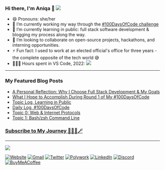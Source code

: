 ### Hi there, I'm Aniqa 👋 <a href="https://twitter.com/intent/follow?screen_name=aniqatc&tw_p=followbutton"><img src="https://img.shields.io/twitter/follow/aniqatc?label=%40aniqatc&style=social"></a>


- 😄 Pronouns: she/her
- 🔭 I’m currently working my way through the [#100DaysOfCode challenge](https://github.com/aniqatc/100-days-of-code) 
- 🌱 I’m currently learning in public: full stack software development & blogging my process along the way.
- 👯 I’m looking to collaborate on open-source projects, hackathons, and interning opportunities.
- ⚡ Fun fact: I used to work at an elected official's office for three years - the complete opposite of the tech world 😅
- 👩🏻‍💻 Hours spent in VS Code, 2022: <a href="https://www.aniqa.io"><img src="https://wakatime.com/badge/user/c1c1c183-d190-42bd-ae4f-09370e6fbbc6.svg"></a>

---
### My Featured Blog Posts
- [A Personal Reflection: Why I Choose Full Stack Development & My Goals](https://www.aniqa.io/full-stack-development-path-goals/)
- [What I Hope to Accomplish During Round 1 of My #100DaysOfCode](https://www.aniqa.io/100-days-of-code-r1-goals-tasks/)
- [Topic Log, Learning in Public](https://www.aniqa.io/r1-topic-log/)
- [Daily Log, #100DaysOfCode](https://www.aniqa.io/r1-daily-log/)
- [Topic 0: Web & Internet Protocols](https://www.aniqa.io/topic-0/)
- [Topic 1: Bash/zsh Command Line](https://www.aniqa.io/topic-1/)

<a href="http://revue.aniqa.io/"><h3>Subscribe to My Journey 👩🏻‍💻🪄</h3></a>

---
 <a href="https://www.aniqa.io"><img src="https://github-readme-stats.vercel.app/api?username=aniqatc&hide=contribs,prs&theme=algolia"></a>
  
[![Website](https://img.shields.io/badge/-📝Blog-000?logo=�)](https://www.aniqa.io)
[![Gmail](https://img.shields.io/badge/-Gmail-000?logo=gmail)](mailto:hello@aniqa.io)
[![Twitter](https://img.shields.io/badge/-Twitter-000?logo=twitter)](https://twitter.com/aniqatc)
[![Polywork](https://img.shields.io/badge/-Polywork-000?logo=polywork)](https://updates.aniqa.io)
[![LinkedIn](https://img.shields.io/badge/LinkedIn-000?logo=linkedin)](https://www.linkedin.com/in/aniqaio/)
[![Discord](https://img.shields.io/badge/-Discord-000?logo=discord)](https://dsc.bio/aniqatc)
[![BuyMeACoffee](https://img.shields.io/badge/BuyMeACoffee-000?logo=buymeacoffee)](https://www.buymeacoffee.com/aniqatc)

